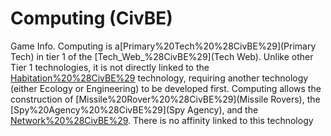 # Computing (CivBE)

Game Info.
Computing is a[Primary%20Tech%20%28CivBE%29](Primary Tech) in tier 1 of the [Tech_Web_%28CivBE%29](Tech Web).
Unlike other Tier 1 technologies, it is not directly linked to the [Habitation%20%28CivBE%29](Habitation) technology, requiring another technology (either Ecology or Engineering) to be developed first.
Computing allows the construction of [Missile%20Rover%20%28CivBE%29](Missile Rovers), the [Spy%20Agency%20%28CivBE%29](Spy Agency), and the [Network%20%28CivBE%29](Network).
There is no affinity linked to this technology